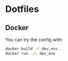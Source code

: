 # Dotfiles

## Docker

You can try the config with:

```bash
docker build -t dev_env .
docker run -it dev_env
```
